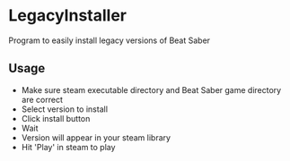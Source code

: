 # LegacyInstaller
Program to easily install legacy versions of Beat Saber

## Usage
- Make sure steam executable directory and Beat Saber game directory are correct
- Select version to install
- Click install button
- Wait
- Version will appear in your steam library
- Hit 'Play' in steam to play

